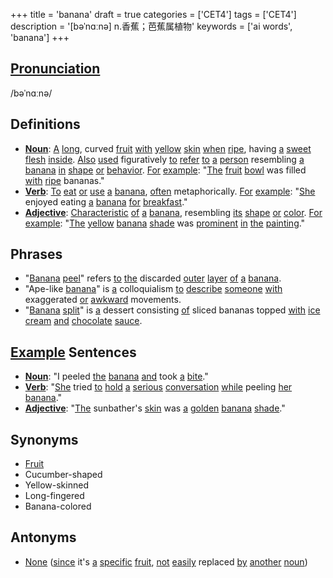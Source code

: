 +++
title = 'banana'
draft = true
categories = ['CET4']
tags = ['CET4']
description = '[bəˈnɑːnə] n.香蕉；芭蕉属植物'
keywords = ['ai words', 'banana']
+++

## [Pronunciation](/post/pronunciation/)
/bəˈnɑːnə/

## Definitions
- **[Noun](/post/noun/)**: [A](/post/a/) [long](/post/long/), curved [fruit](/post/fruit/) [with](/post/with/) [yellow](/post/yellow/) [skin](/post/skin/) [when](/post/when/) [ripe](/post/ripe/), having [a](/post/a/) [sweet](/post/sweet/) [flesh](/post/flesh/) [inside](/post/inside/). [Also](/post/also/) [used](/post/used/) figuratively [to](/post/to/) [refer](/post/refer/) [to](/post/to/) [a](/post/a/) [person](/post/person/) resembling [a](/post/a/) [banana](/post/banana/) [in](/post/in/) [shape](/post/shape/) [or](/post/or/) [behavior](/post/behavior/). [For](/post/for/) [example](/post/example/): "[The](/post/the/) [fruit](/post/fruit/) [bowl](/post/bowl/) was filled [with](/post/with/) [ripe](/post/ripe/) bananas."
- **[Verb](/post/verb/)**: [To](/post/to/) [eat](/post/eat/) [or](/post/or/) [use](/post/use/) [a](/post/a/) [banana](/post/banana/), [often](/post/often/) metaphorically. [For](/post/for/) [example](/post/example/): "[She](/post/she/) enjoyed eating [a](/post/a/) [banana](/post/banana/) [for](/post/for/) [breakfast](/post/breakfast/)."
- **[Adjective](/post/adjective/)**: [Characteristic](/post/characteristic/) [of](/post/of/) [a](/post/a/) [banana](/post/banana/), resembling [its](/post/its/) [shape](/post/shape/) [or](/post/or/) [color](/post/color/). [For](/post/for/) [example](/post/example/): "[The](/post/the/) [yellow](/post/yellow/) [banana](/post/banana/) [shade](/post/shade/) was [prominent](/post/prominent/) [in](/post/in/) [the](/post/the/) [painting](/post/painting/)."

## Phrases
- "[Banana](/post/banana/) [peel](/post/peel/)" refers [to](/post/to/) [the](/post/the/) discarded [outer](/post/outer/) [layer](/post/layer/) [of](/post/of/) [a](/post/a/) [banana](/post/banana/).
- "Ape-like [banana](/post/banana/)" is [a](/post/a/) colloquialism [to](/post/to/) [describe](/post/describe/) [someone](/post/someone/) [with](/post/with/) exaggerated [or](/post/or/) [awkward](/post/awkward/) movements.
- "[Banana](/post/banana/) [split](/post/split/)" is [a](/post/a/) dessert consisting [of](/post/of/) sliced bananas topped [with](/post/with/) [ice](/post/ice/) [cream](/post/cream/) [and](/post/and/) [chocolate](/post/chocolate/) [sauce](/post/sauce/).

## [Example](/post/example/) Sentences
- **[Noun](/post/noun/)**: "I peeled [the](/post/the/) [banana](/post/banana/) [and](/post/and/) took [a](/post/a/) [bite](/post/bite/)."
- **[Verb](/post/verb/)**: "[She](/post/she/) tried [to](/post/to/) [hold](/post/hold/) [a](/post/a/) [serious](/post/serious/) [conversation](/post/conversation/) [while](/post/while/) peeling [her](/post/her/) [banana](/post/banana/)."
- **[Adjective](/post/adjective/)**: "[The](/post/the/) sunbather's [skin](/post/skin/) was [a](/post/a/) [golden](/post/golden/) [banana](/post/banana/) [shade](/post/shade/)."

## Synonyms
- [Fruit](/post/fruit/)
- Cucumber-shaped
- Yellow-skinned
- Long-fingered
- Banana-colored

## Antonyms
- [None](/post/none/) ([since](/post/since/) it's [a](/post/a/) [specific](/post/specific/) [fruit](/post/fruit/), [not](/post/not/) [easily](/post/easily/) replaced [by](/post/by/) [another](/post/another/) [noun](/post/noun/))
